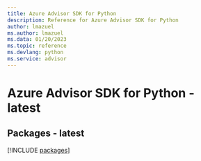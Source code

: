 ```yaml
---
title: Azure Advisor SDK for Python
description: Reference for Azure Advisor SDK for Python
author: lmazuel
ms.author: lmazuel
ms.data: 01/20/2023
ms.topic: reference
ms.devlang: python
ms.service: advisor
---
```

# Azure Advisor SDK for Python - latest
## Packages - latest
[!INCLUDE [packages](advisor-index.md)]